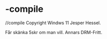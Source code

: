 # -compile
//compile
Copyright Windws 11 Jesper Hessel.

Får skänka 5skr om man vill. Annars DRM-Fritt.
